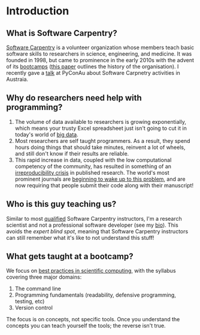 Introduction
============

What is Software Carpentry?
---
[Software Carpentry](http://software-carpentry.org/) is a volunteer organization whose members teach basic software skills to researchers in science, engineering, and medicine. It was founded in 1998, but came to prominence in the early 2010s with the advent of its [bootcamps](http://software-carpentry.org/bootcamps/index.html) ([this paper](http://arxiv.org/abs/1307.5448) outlines the history of the organisation). I recently gave a [talk](http://pyvideo.org/video/2230/software-carpentry-arrives-down-under) at PyConAu about Software Carpnetry activities in Austraia.    

Why do researchers need help with programming?
---
1. The volume of data available to researchers is growing exponentially, which means your trusty Excel 
   spreadsheet just isn't going to cut it in today's world of [big data](http://en.wikipedia.org/wiki/Big_data). 
2. Most researchers are self taught programmers. As a result, they spend hours doing things that 
   should take minutes, reinvent a lot of wheels, and still don't know if their results are reliable.
3. This rapid increase in data, coupled with the low computational competency of the community, has resulted in something of an [irreproducibility crisis](http://www.nature.com/nature/focus/reproducibility/index.html) in published research. The world's most prominent journals are [beginning to wake up to this problem](http://drclimate.wordpress.com/2013/06/30/the-future-of-journal-submissions/), and are now requiring that people submit their code along with their manuscript!    
       
Who is this guy teaching us?
---
Similar to most [qualified](http://software-carpentry.org/badges/index.html) Software Carpentry instructors, I'm a research scientist and not a professional software developer (see my [bio](http://drclimate.wordpress.com/who-is-dr-climate/)). This avoids the *expert blind spot*, meaning that Software Carpentry instructors can still remember what it's like to not understand this stuff!    

What gets taught at a bootcamp?
---
We focus on [best practices in scientific computing](http://arxiv.org/abs/1210.0530), with the syllabus covering three major domains:

1. The command line
2. Programming fundamentals (readability, defensive programming, testing, etc) 
3. Version control

The focus is on concepts, not specific tools. Once you understand the concepts you can teach yourself the tools; the reverse isn't true.
